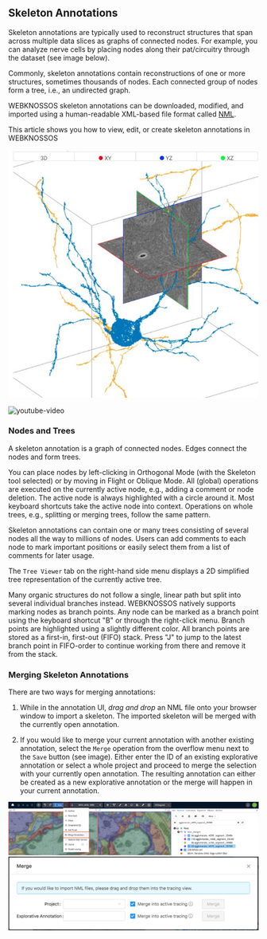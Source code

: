 ## Skeleton Annotations

Skeleton annotations are typically used to reconstruct structures that span across multiple data slices as graphs of connected nodes.
For example, you can analyze nerve cells by placing nodes along their pat/circuitry through the dataset (see image below).

Commonly, skeleton annotations contain reconstructions of one or more structures, sometimes thousands of nodes.
Each connected group of nodes form a tree, i.e., an undirected graph.

WEBKNOSSOS skeleton annotations can be downloaded, modified, and imported using a human-readable XML-based file format called [NML](../data_formats.md#nml).

This article shows you how to view, edit, or create skeleton annotations in WEBKNOSSOS

![An example of a complex WEBKNOSSOS skeleton annotation](../images/tracing_ui_skeletontracing.jpeg)


![youtube-video](https://www.youtube.com/embed/iw2C7XB6wP4?start=306)




### Nodes and Trees

A skeleton annotation is a graph of connected nodes.
Edges connect the nodes and form trees.

You can place nodes by left-clicking in Orthogonal Mode (with the Skeleton tool selected) or by moving in Flight or Oblique Mode.
All (global) operations are executed on the currently active node, e.g., adding a comment or node deletion.
The active node is always highlighted with a circle around it.
Most keyboard shortcuts take the active node into context.
Operations on whole trees, e.g., splitting or merging trees, follow the same pattern.

Skeleton annotations can contain one or many trees consisting of several nodes all the way to millions of nodes.
Users can add comments to each node to mark important positions or easily select them from a list of comments for later usage.

The `Tree Viewer` tab on the right-hand side menu displays a 2D simplified tree representation of the currently active tree.

Many organic structures do not follow a single, linear path but split into several individual branches instead.
WEBKNOSSOS natively supports marking nodes as branch points.
Any node can be marked as a branch point using the keyboard shortcut "B" or through the right-click menu.
Branch points are highlighted using a slightly different color.
All branch points are stored as a first-in, first-out (FIFO) stack. Press "J" to jump to the latest branch point in FIFO-order to continue working from there and remove it from the stack.






### Merging Skeleton Annotations

There are two ways for merging annotations:

1. While in the annotation UI, _drag and drop_ an NML file onto your browser window to import a skeleton. The imported skeleton will be merged with the currently open annotation.

2. If you would like to merge your current annotation with another existing annotation, select the `Merge` operation from the overflow menu next to the `Save` button (see image). Either enter the ID of an existing explorative annotation or select a whole project and proceed to merge the selection with your currently open annotation. The resulting annotation can either be created as a new explorative annotation or the merge will happen in your current annotation.

![1. Select the Merge operation from the menu](../images/tracing_ui_merge_1.jpeg)
![2. Merging can be done with the whole WEBKNOSSOS project or using the ID of an existing explorative annotation](../images/tracing_ui_merge_2.jpeg)
